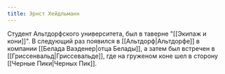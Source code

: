 ```yaml
---
title: Эрнст Хейдльманн
---
```

Студент Альтдорфского университета, был в таверне "[[Экипаж и кони]]". В следующий раз появился в [[Альтдорф|Альтдорфе]] в компании [[Белада Ваэденер|отца Белады]], а затем был встречен в [[Гриссенвальд|Гриссевальде]], где на груженом коне шел в сторону [[Черные Пики|Черных Пик]].

